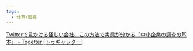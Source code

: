 ```yaml
---
tags:
  - 仕事/面接
---
```

[Twitterで見かける怪しい会社、この方法で実態が分かる「中小企業の調査の基本」 - Togetter [トゥギャッター]](https://togetter.com/li/2286964)

